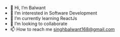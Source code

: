 - 👋 Hi, I’m Balwant
- 👀 I’m interested in Software Development
- 🌱 I’m currently learning ReactJs
- 💞️ I’m looking to collaborate
- 📫 How to reach me singhbalwant168@gmail.com

<!---
Balwant7/Balwant7 is a ✨ special ✨ repository because its `README.md` (this file) appears on your GitHub profile.
You can click the Preview link to take a look at your changes.
--->
